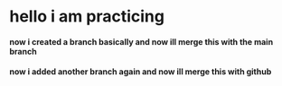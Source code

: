 # hello i am practicing


<h4>now i created a branch basically and now ill merge this with the main branch</h4>

<h4>now i added another branch again and now ill merge this with github</h4>